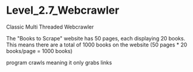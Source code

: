 # Level_2.7_Webcrawler
Classic Multi Threaded Webcrawler

The "Books to Scrape" website has 50 pages, each displaying 20 books. This means there are a total of 1000 books on the website (50 pages * 20 books/page = 1000 books)

program crawls meaning it only grabs links
